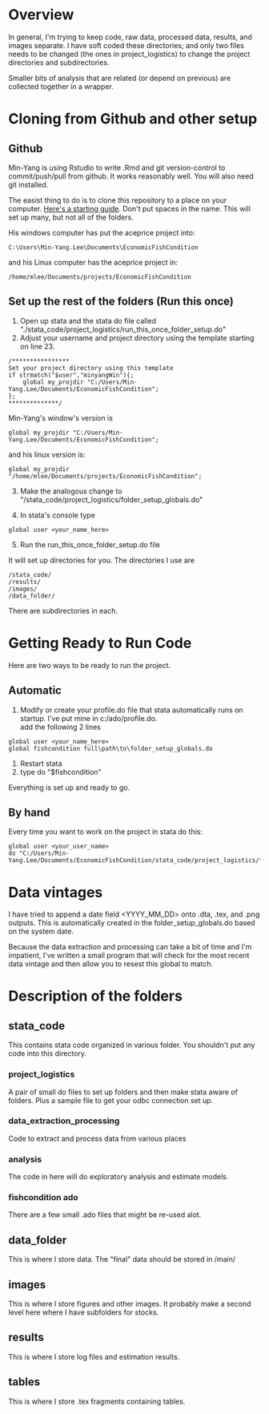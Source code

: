 # Overview
In general, I'm trying to keep code, raw data, processed data, results, and images separate.  I have soft coded these directories; and only two files needs to be changed (the ones in project_logistics) to change the project directories and subdirectories.

Smaller bits of analysis that are related (or depend on previous) are collected together in a wrapper.

# Cloning from Github and other setup

## Github
Min-Yang is using Rstudio to write .Rmd and git version-control to commit/push/pull from github. It works reasonably well.  You will also need git installed.

The easist thing to do is to clone this repository to a place on your computer. [Here's a starting guide](https://cfss.uchicago.edu/setup/git-with-rstudio/).  Don't put spaces in the name.  This will set up many, but not all of the folders.

His windows computer has put the aceprice project into:
```
C:\Users\Min-Yang.Lee\Documents\EconomicFishCondition
```
and his Linux computer has the aceprice project in:
```
/home/mlee/Documents/projects/EconomicFishCondition
```

## Set up the rest of the folders (Run this once)

1. Open up stata and the stata do file called "./stata_code/project_logistics/run_this_once_folder_setup.do"
2. Adjust your username and project directory using the template starting on line 23.

```
/**************** 
Set your project directory using this template
if strmatch("$user","minyangWin"){;
	global my_projdir "C:/Users/Min-Yang.Lee/Documents/EconomicFishCondition";
};
**************/
```

Min-Yang's window's version is 

```
global my_projdir "C:/Users/Min-Yang.Lee/Documents/EconomicFishCondition";
```
and his linux version is:

```
global my_projdir "/home/mlee/Documents/projects/EconomicFishCondition";
```

3. Make the analogous change to "/stata_code/project_logistics/folder_setup_globals.do"

4. In stata's console type
```
global user <your_name_here>
```
5. Run the run_this_once_folder_setup.do file

It will set up directories for you. The directories I use are
```
/stata_code/
/results/
/images/
/data_folder/
```
There are subdirectories in each. 


# Getting Ready to Run Code
Here are two ways to be ready to run the project.

## Automatic

1.  Modify or create your profile.do file that stata automatically runs on startup.  I've put mine in c:/ado/profile.do.  
add the following 2 lines
```
global user <your_name_here>
global fishcondition full\path\to\folder_setup_globals.do 
```
1. Restart stata
1. type do "$fishcondition"

Everything is set up and ready to go.

## By hand
Every time you want to work on the project in stata do this:
```
global user <your_user_name>
do "C:/Users/Min-Yang.Lee/Documents/EconomicFishCondition/stata_code/project_logistics/folder_setup_globals.do"
```

# Data vintages 

I have tried to append a date field <YYYY_MM_DD> onto .dta, .tex, and .png outputs.  This is automatically created in the folder_setup_globals.do based on the system date.  

Because the data extraction and processing can take a bit of time and I'm impatient, I've written a small program that will check for the most recent data vintage and then allow you to resest this global to match.


# Description of the folders

## stata_code
This contains stata code organized in various folder. You shouldn't put any code into this directory.

### project_logistics
A pair of small do files to set up folders and then make stata aware of folders.  Plus a sample file to get your odbc connection set up.

### data_extraction_processing
Code to extract and process data from various places

### analysis
The code in here will do exploratory analysis and estimate models.

### fishcondition ado
There are a few small .ado files that might be re-used alot. 

## data_folder
This is where I store data.  The "final" data should be stored in /main/

## images
This is where I store figures and other images.  It probably make a second level here where I have subfolders for stocks.

## results
This is where I store log files and estimation results.



## tables
This is where I store .tex fragments containing tables.




